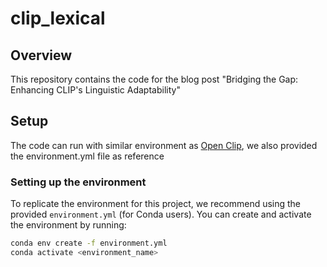 # clip_lexical


## Overview

This repository contains the code for the blog post "Bridging the Gap: Enhancing CLIP's Linguistic Adaptability"

## Setup

The code can run with similar environment as [Open Clip](https://github.com/mlfoundations/open_clip), we also provided the environment.yml file as reference

### Setting up the environment

To replicate the environment for this project, we recommend using the provided `environment.yml` (for Conda users). You can create and activate the environment by running:

```bash
conda env create -f environment.yml
conda activate <environment_name>
